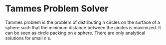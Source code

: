 # Tammes Problem Solver

Tammes problem is the problem of distributing n circles on the surface of a sphere such that the minimum distance between the circles is maximized. It can be seen as circle packing on a sphere. There are only analytical solutions for small n's. 


